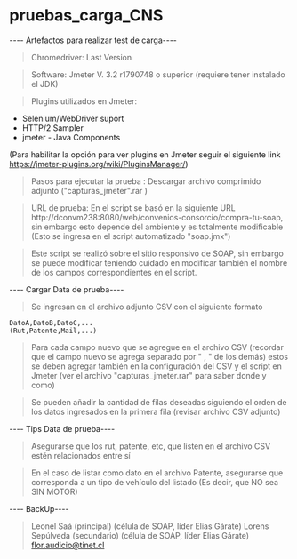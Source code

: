 # pruebas_carga_CNS
 ---- Artefactos para realizar test de carga----
 
 > Chromedriver: Last Version 
 
 > Software: Jmeter V. 3.2 r1790748 o superior (requiere tener instalado el JDK)
 
 > Plugins utilizados en Jmeter: 
 
 
   - Selenium/WebDriver suport
   - HTTP/2 Sampler
   - jmeter - Java Components
   
   (Para habilitar la opción para ver plugins en Jmeter seguir el siguiente link https://jmeter-plugins.org/wiki/PluginsManager/)
 
 > Pasos para ejecutar la prueba : Descargar archivo comprimido adjunto ("capturas_jmeter".rar )
 
 > URL de prueba: En el script se basó en la siguiente URL http://dconvm238:8080/web/convenios-consorcio/compra-tu-soap, sin embargo esto depende del ambiente y es totalmente modificable (Esto se ingresa en el script automatizado "soap.jmx")
 
 > Este script se realizó sobre el sitio responsivo de SOAP, sin embargo se puede modificar teniendo cuidado en modificar también el nombre de los campos correspondientes en el script.
 
 ---- Cargar Data de prueba----
 
 > Se ingresan en el archivo adjunto CSV con el siguiente formato
 
    DatoA,DatoB,DatoC,...
    (Rut,Patente,Mail,...)
    
 > Para cada campo nuevo que se agregue en el archivo CSV (recordar que el campo nuevo se agrega separado por " , " de los demás) estos se deben agregar también en la configuración del CSV y el script en Jmeter (ver el archivo "capturas_jmeter.rar" para saber donde y como)
 
 > Se pueden añadir la cantidad de filas deseadas siguiendo el orden de los datos ingresados en la primera fila (revisar archivo CSV adjunto)
 
 
 ---- Tips Data de prueba----
 
 > Asegurarse que los rut, patente, etc, que listen en el archivo CSV estén relacionados entre sí
 
 > En el caso de listar como dato en el archivo Patente, asegurarse que corresponda a un tipo de vehículo del listado (Es decir, que NO sea SIN MOTOR)
 
 
---- BackUp----

> Leonel Saá (principal) (célula de SOAP, líder Elias Gárate)
> Lorens Sepúlveda (secundario) (célula de SOAP, líder Elias Gárate)
> flor.audicio@tinet.cl
                    
